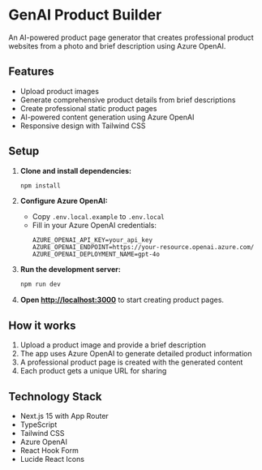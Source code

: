 # GenAI Product Builder

An AI-powered product page generator that creates professional product websites from a photo and brief description using Azure OpenAI.

## Features

- Upload product images
- Generate comprehensive product details from brief descriptions
- Create professional static product pages
- AI-powered content generation using Azure OpenAI
- Responsive design with Tailwind CSS

## Setup

1. **Clone and install dependencies:**
   ```bash
   npm install
   ```

2. **Configure Azure OpenAI:**
   - Copy `.env.local.example` to `.env.local`
   - Fill in your Azure OpenAI credentials:
     ```
     AZURE_OPENAI_API_KEY=your_api_key
     AZURE_OPENAI_ENDPOINT=https://your-resource.openai.azure.com/
     AZURE_OPENAI_DEPLOYMENT_NAME=gpt-4o
     ```

3. **Run the development server:**
   ```bash
   npm run dev
   ```

4. **Open [http://localhost:3000](http://localhost:3000)** to start creating product pages.

## How it works

1. Upload a product image and provide a brief description
2. The app uses Azure OpenAI to generate detailed product information
3. A professional product page is created with the generated content
4. Each product gets a unique URL for sharing

## Technology Stack

- Next.js 15 with App Router
- TypeScript
- Tailwind CSS
- Azure OpenAI
- React Hook Form
- Lucide React Icons
